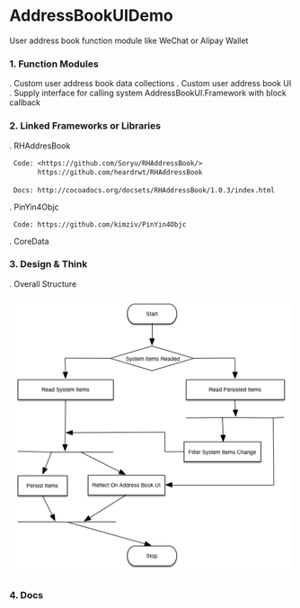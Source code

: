 # AddressBookUIDemo

User address book function module like WeChat or Alipay Wallet

### 1. Function Modules

   . Custom user address book data collections
   . Custom user address book UI
   . Supply interface for calling system AddressBookUI.Framework with block callback

### 2. Linked Frameworks or Libraries

   . RHAddresBook
   
     Code: <https://github.com/Soryu/RHAddressBook/>
           https://github.com/heardrwt/RHAddressBook
           
     Docs: http://cocoadocs.org/docsets/RHAddressBook/1.0.3/index.html
    
   . PinYin4Objc
   
     Code: https://github.com/kimziv/PinYin4Objc
    
   . CoreData
    
### 3. Design & Think
   
   . Overall Structure
   
   ![Alt text](./Overall_Structure.png)

### 4. Docs
     
     
    
    
    
    
    
    
    
    
    
    
    
    
    
    
    
    
    
    
    
    
    
    
    
    
    
    
    
    
    
    
    
    
    
    
    
    
    
    
    
    
    
